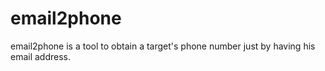 # email2phone
email2phone is a tool to obtain a target's phone number just by having his email address.
